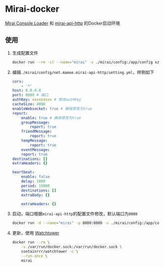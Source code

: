 # Mirai-docker

[Mirai Console Loader](https://github.com/iTXTech/mirai-console-loader) 和 [mirai-api-http](https://github.com/project-mirai/mirai-api-http) 的Docker启动环境

## 使用

1. 生成配置文件

    ```bash
    docker run --rm -it --name="mirai" -v ./mirai/config:/app/config xzsk2/mirai-docker:latest
    ```

2. 编辑`./mirai/config/net.mamoe.mirai-api-http/setting.yml`，样例如下

    ```yaml
    cors: 
        - '*'
    host: 0.0.0.0
    port: 8080 # 端口
    authKey: xxxxxxxxx # 修改authKey
    cacheSize: 4096
    enableWebsocket: true # 确保修改为true
    report: 
        enable: true # 确保修改为true
        groupMessage: 
            report: true
        friendMessage: 
            report: true
        tempMessage: 
            report: true
        eventMessage: 
        report: true
    destinations: []
    extraHeaders: {}

    heartbeat: 
        enable: false
        delay: 1000
        period: 15000
        destinations: []
        extraBody: {}

        extraHeaders: {}

    ```

3. 启动，端口根据`mirai-api-http`的配置文件修改，默认端口为`8080`

    ```bash
    docker run -d --name="mirai" -p 8080:8080 -v ./mirai/config:/app/config xzsk2/mirai-docker:latest
    ```

4. 更新，使用 [Watchtower](https://github.com/containrrr/watchtower)

    ```bash
    docker run --rm \
        -v /var/run/docker.sock:/var/run/docker.sock \
        containrrr/watchtower -c \
        --run-once \
        mirai
    ```
